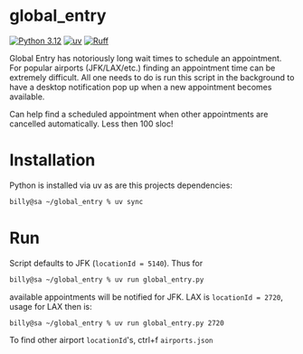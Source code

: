 # global_entry

[![Python 3.12](https://img.shields.io/badge/python-3.12-blue.svg)](https://www.python.org/downloads/release/python-312/)
[![uv](https://img.shields.io/endpoint?url=https://raw.githubusercontent.com/astral-sh/uv/main/assets/badge/v0.json)](https://github.com/astral-sh/uv)
[![Ruff](https://img.shields.io/endpoint?url=https://raw.githubusercontent.com/astral-sh/ruff/main/assets/badge/v2.json)](https://github.com/astral-sh/ruff)

Global Entry has notoriously long wait times to schedule an appointment. For popular airports (JFK/LAX/etc.) finding an appointment time can be extremely difficult. All one needs to do is run this script in the background to have a desktop notification pop up when a new appointment becomes available.

Can help find a scheduled appointment when other appointments are cancelled automatically. Less then 100 sloc!

# Installation
Python is installed via uv as are this projects dependencies:

```bash
billy@sa ~/global_entry % uv sync
```

# Run
Script defaults to JFK (`locationId = 5140`). Thus for

```bash
billy@sa ~/global_entry % uv run global_entry.py
```

available appointments will be notified for JFK. LAX is `locationId = 2720`, usage for LAX then is:

```bash
billy@sa ~/global_entry % uv run global_entry.py 2720
```

To find other airport `locationId`'s, ctrl+f `airports.json`
